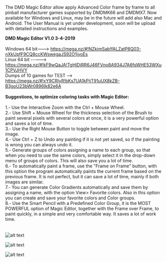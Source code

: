 The DMD Magic Editor allow apply Advanced Color frame by frame to all pinball manufacturer games supported by DMDMK66 and DMDMX7. Now available for Windows and Linux, may be in the future will add also Mac and Android. The User Manual is yet under development, soon will be upload with detailed instructions and examples.
<br>

<b>DMD Magic Editor V1.0 3-4-2019</b>
<br><br>
Windows 64 bit---> https://mega.nz/#!NZkimSab!fALZatP8Q03-nXkUpfF9CQ8ccKWswegaJS92O1jyoEs
<br>
Linux 64 bit -----> https://mega.nz/#!kF9wQaJA!TgHIDjRR6J46FVno8A934J7A6fsWHE53WXu1CPVJHVY
<br>
Dumps of 10 games for TEST --> https://mega.nz/#!xY9CRIyR!bKs7UA1kPijT91uUX8kZB-B3goU23bWr0896Ik82e6A
<br><br>
<b>Suggestions, to optimize coloring tasks with Magic Editor:</b>
<br><br>
1.- Use the Interactive Zoom with the Ctrl + Mouse Wheel.<br>
2.- Use Shift + Mouse Wheel for the thickness selection of the Brush to paint several pixels with several colors at once, it is a very powerful option and saves a lot of time.<br>
3.- Use the Right Mouse Button to toggle between paint and move the image.<br>
4.- Use Ctrl + Z to Undo any painting if it is not yet saved, so if the painting is wrong you can always undo it.<br>
5.- Generate groups of colors assigning a name to each group, so that when you need to use the same colors, simply select it in the drop-down menu of groups of colors. This will also save you a lot of time.<br>
6.- To automatically paint a frame, use the "Frame on Frame" button, with this option the program automatically paints the current frame based on the previous frame. It is not perfect, but it can save a lot of time, mainly if both images are similar.<br>
7.- You can generate Color Gradients automatically and save them by assigning a name, with the option View> Favorite colors. Also in this option you can create and save your favorite colors and Color groups.<br>
8.- Use the Smart Pencil with a Predefined Color Group, it is the MOST POWERFUL option of Magic Editor, together with the Frame over Frame, to paint quickly, in a simple and very comfortable way. It saves a lot of work time.<br>
<br><br>
![alt text](https://i.imgur.com/EeeavBe.jpg)

![alt text](https://i.imgur.com/6FGRpBq.jpg)

![alt text](https://i.imgur.com/IUUzazx.jpg)
